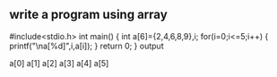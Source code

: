 ## write a program using array ##
#include<stdio.h>
int main()
{
	int a[6]={2,4,6,8,9},i;
	for(i=0;i<=5;i++)
	{
	printf("\na[%d]",i,a[i]);
	}
	return 0;
}
output

a[0]
a[1]
a[2]
a[3]
a[4]
a[5]
